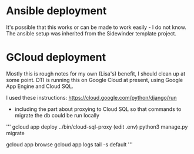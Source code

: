 # Ansible deployment

It's possible that this works or can be made to work easily - I do not know.  The ansible setup was inherited
from the Sidewinder template project.

# GCloud deployment

Mostly this is rough notes for my own (Lisa's) benefit, I should clean up at some point.
DTI is running this on Google Cloud at present, using Google App Engine and Cloud SQL.

I used these instructions: https://cloud.google.com/python/django/run
* including the part about proxying to Cloud SQL so that commands to migrate the db could
be run locally

'''
gcloud app deploy
../bin/cloud-sql-proxy
(edit .env)
python3 manage.py migrate

gcloud app browse
gcloud app logs tail -s default
'''
